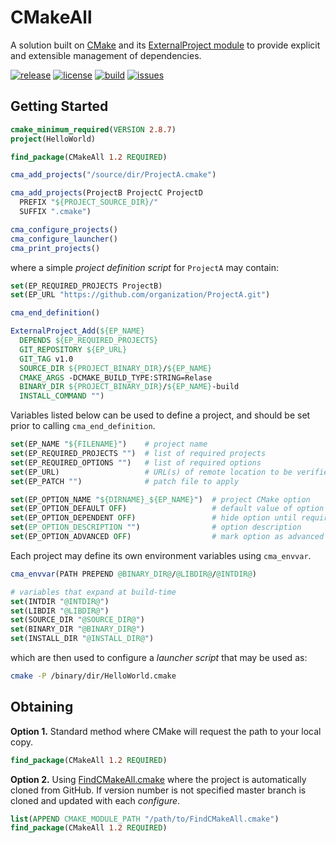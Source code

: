 # CMakeAll
A solution built on [CMake](https://cmake.org) and its [ExternalProject module](https://cmake.org/cmake/help/latest/module/ExternalProject.html) to provide explicit and extensible management of dependencies.

[![release](https://img.shields.io/github/release/auneri/CMakeAll.svg)](https://github.com/auneri/CMakeAll/releases)
[![license](https://img.shields.io/github/license/auneri/CMakeAll.svg)](https://github.com/auneri/CMakeAll/blob/master/LICENSE.md)
[![build](https://img.shields.io/travis/auneri/CMakeAll.svg)](https://travis-ci.org/auneri/CMakeAll)
[![issues](https://img.shields.io/github/issues/auneri/CMakeAll.svg)](https://github.com/auneri/CMakeAll/issues)


## Getting Started

```cmake
cmake_minimum_required(VERSION 2.8.7)
project(HelloWorld)

find_package(CMakeAll 1.2 REQUIRED)

cma_add_projects("/source/dir/ProjectA.cmake")

cma_add_projects(ProjectB ProjectC ProjectD
  PREFIX "${PROJECT_SOURCE_DIR}/"
  SUFFIX ".cmake")

cma_configure_projects()
cma_configure_launcher()
cma_print_projects()
```

where a simple *project definition script* for `ProjectA` may contain:

```cmake
set(EP_REQUIRED_PROJECTS ProjectB)
set(EP_URL "https://github.com/organization/ProjectA.git")

cma_end_definition()

ExternalProject_Add(${EP_NAME}
  DEPENDS ${EP_REQUIRED_PROJECTS}
  GIT_REPOSITORY ${EP_URL}
  GIT_TAG v1.0
  SOURCE_DIR ${PROJECT_BINARY_DIR}/${EP_NAME}
  CMAKE_ARGS -DCMAKE_BUILD_TYPE:STRING=Relase
  BINARY_DIR ${PROJECT_BINARY_DIR}/${EP_NAME}-build
  INSTALL_COMMAND "")
```

Variables listed below can be used to define a project, and should be set prior to calling `cma_end_definition`.

```cmake
set(EP_NAME "${FILENAME}")    # project name
set(EP_REQUIRED_PROJECTS "")  # list of required projects
set(EP_REQUIRED_OPTIONS "")   # list of required options
set(EP_URL)                   # URL(s) of remote location to be verified
set(EP_PATCH "")              # patch file to apply

set(EP_OPTION_NAME "${DIRNAME}_${EP_NAME}")  # project CMake option
set(EP_OPTION_DEFAULT OFF)                   # default value of option
set(EP_OPTION_DEPENDENT OFF)                 # hide option until requirements are met
set(EP_OPTION_DESCRIPTION "")                # option description
set(EP_OPTION_ADVANCED OFF)                  # mark option as advanced
```

Each project may define its own environment variables using `cma_envvar`.

```cmake
cma_envvar(PATH PREPEND @BINARY_DIR@/@LIBDIR@/@INTDIR@)

# variables that expand at build-time
set(INTDIR "@INTDIR@")
set(LIBDIR "@LIBDIR@")
set(SOURCE_DIR "@SOURCE_DIR@")
set(BINARY_DIR "@BINARY_DIR@")
set(INSTALL_DIR "@INSTALL_DIR@")
```

which are then used to configure a *launcher script* that may be used as:

```sh
cmake -P /binary/dir/HelloWorld.cmake
```


## Obtaining
**Option 1.** Standard method where CMake will request the path to your local copy.

```cmake
find_package(CMakeAll 1.2 REQUIRED)
```

**Option 2.** Using [FindCMakeAll.cmake](https://github.com/auneri/CMakeAll/blob/v1.2/CMake/FindCMakeAll.cmake) where the project is automatically cloned from GitHub. If version number is not specified master branch is cloned and updated with each *configure*.

```cmake
list(APPEND CMAKE_MODULE_PATH "/path/to/FindCMakeAll.cmake")
find_package(CMakeAll 1.2 REQUIRED)
```
